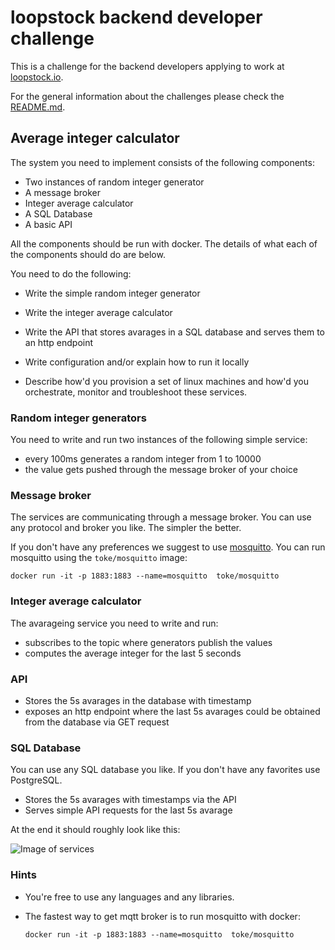# loopstock backend developer challenge

This is a challenge for the backend developers applying to work at [loopstock.io](http://www.loopstock.io).

For the general information about the challenges please check the [README.md](../README.md).


## Average integer calculator

The system you need to implement consists of the following components:

- Two instances of random integer generator
- A message broker
- Integer average calculator
- A SQL Database
- A basic API

All the components should be run with docker. The details of what each of the components should do are below.

You need to do the following:

- Write the simple random integer generator
- Write the integer average calculator
- Write the API that stores avarages in a SQL database and serves them to an http endpoint


- Write configuration and/or explain how to run it locally
- Describe how'd you provision a set of linux machines and how'd you orchestrate, monitor and troubleshoot these services.


### Random integer generators

You need to write and run two instances of the following simple service:

- every 100ms generates a random integer from 1 to 10000
- the value gets pushed through the message broker of your choice


### Message broker

The services are communicating through a message broker. You can use any protocol and broker you like. The simpler the better.

If you don't have any preferences we suggest to use [mosquitto](https://mosquitto.org/). You can run mosquitto using the `toke/mosquitto` image:
```
docker run -it -p 1883:1883 --name=mosquitto  toke/mosquitto
```


### Integer average calculator

The avarageing service you need to write and run:

- subscribes to the topic where generators publish the values
- computes the average integer for the last 5 seconds


### API

- Stores the 5s avarages in the database with timestamp
- exposes an http endpoint where the last 5s avarages could be obtained from the database via GET request


### SQL Database

You can use any SQL database you like. If you don't have any favorites use PostgreSQL.

- Stores the 5s avarages with timestamps via the API
- Serves simple API requests for the last 5s avarage



At the end it should roughly look like this:

![Image of services](/backend-challenge.png)


### Hints

- You're free to use any languages and any libraries.

- The fastest way to get mqtt broker is to run mosquitto with docker:
    ```
    docker run -it -p 1883:1883 --name=mosquitto  toke/mosquitto
    ```
